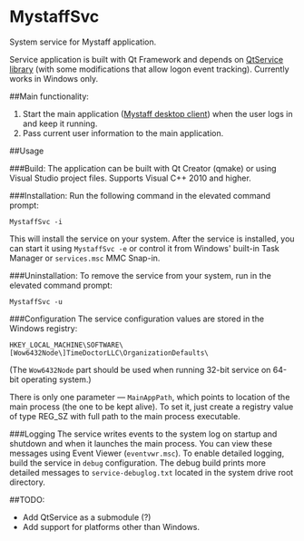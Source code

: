 # MystaffSvc
System service for Mystaff application.

Service application is built with Qt Framework and depends on [QtService library](https://github.com/qtproject/qt-solutions/tree/master/qtservice) (with some modifications that allow logon event tracking). Currently works in Windows only.


##Main functionality:

1. Start the main application ([Mystaff desktop client](http://app.mystaff.com/)) when the user logs in and keep it running.
2. Pass current user information to the main application. 

##Usage

###Build:
The application can be built with Qt Creator (qmake) or using Visual Studio project files. Supports Visual C++ 2010 and higher.

###Installation:
Run the following command in the elevated command prompt:
```
MystaffSvc -i
```

This will install the service on your system. After the service is installed, you can start it using `MystaffSvc -e` or control it from Windows' built-in Task Manager or `services.msc` MMC Snap-in.

###Uninstallation:
To remove the service from your system, run in the elevated command prompt:
```
MystaffSvc -u
```

###Configuration
The service configuration values are stored in the Windows registry:
```
HKEY_LOCAL_MACHINE\SOFTWARE\[Wow6432Node\]TimeDoctorLLC\OrganizationDefaults\
```
(The `Wow6432Node` part should be used when running 32-bit service on 64-bit operating system.)

There is only one parameter — `MainAppPath`, which points to location of the main process (the one to be kept alive). To set it, just create a registry value of type REG_SZ with full path to the main process executable.

###Logging
The service writes events to the system log on startup and shutdown and when it launches the main process. You can view these messages using Event Viewer (`eventvwr.msc`).
To enable detailed logging, build the service in `debug` configuration. The debug build prints more detailed messages to `service-debuglog.txt` located in the system drive root directory.

##TODO:
* Add QtService as a submodule (?)
* Add support for platforms other than Windows.
